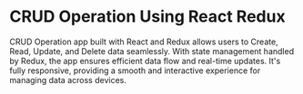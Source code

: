 # CRUD Operation Using React Redux
 CRUD Operation app built with React and Redux allows users to Create, Read, Update, and Delete data seamlessly. With state management handled by Redux, the app ensures efficient data flow and real-time updates. It's fully responsive, providing a smooth and interactive experience for managing data across devices.
